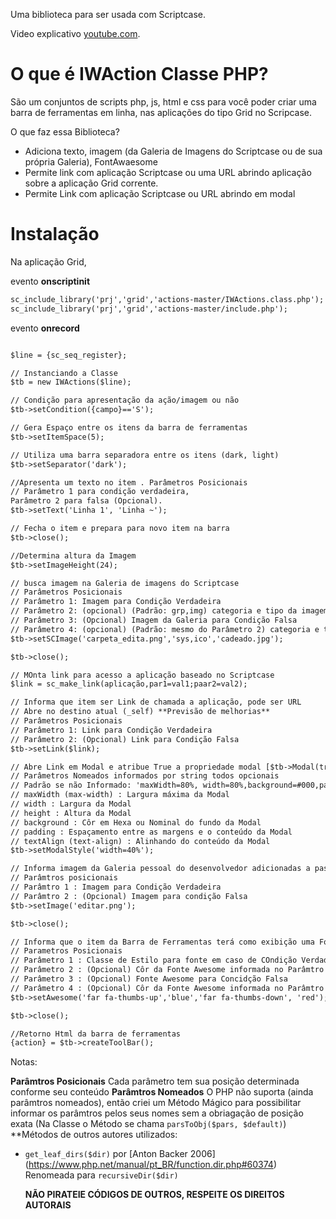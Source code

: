 Uma biblioteca para ser usada com Scriptcase.

Video explicativo [youtube.com](http://youtube.com/).

# O que é IWAction Classe PHP?

São um conjuntos de scripts php, js, html e css para você poder criar uma barra de ferramentas em linha, nas aplicações do tipo Grid no Scripcase.

O que faz essa Biblioteca?

* Adiciona texto, imagem (da Galeria de Imagens do Scriptcase ou de sua própria Galeria),  FontAwaesome 
* Permite link com aplicação Scriptcase ou uma URL abrindo  aplicação sobre a aplicação Grid corrente.
* Permite Link com aplicação Scriptcase ou URL abrindo em modal



# Instalação


Na aplicação Grid, 

evento **onscriptinit**

```html
sc_include_library('prj','grid','actions-master/IWActions.class.php');
sc_include_library('prj','grid','actions-master/include.php');
```

evento **onrecord**

```html

$line = {sc_seq_register};

// Instanciando a Classe
$tb = new IWActions($line);

// Condição para apresentação da ação/imagem ou não
$tb->setCondition({campo}=='S'); 

// Gera Espaço entre os itens da barra de ferramentas
$tb->setItemSpace(5); 

// Utiliza uma barra separadora entre os itens (dark, light)
$tb->setSeparator('dark'); 

//Apresenta um texto no item . Parâmetros Posicionais
// Parâmetro 1 para condição verdadeira, 
Parâmetro 2 para falsa (Opcional).
$tb->setText('Linha 1', 'Linha ~'); 

// Fecha o item e prepara para novo item na barra
$tb->close(); 

//Determina altura da Imagem
$tb->setImageHeight(24); 

// busca imagem na Galeria de imagens do Scriptcase 
// Parâmetros Posicionais
// Parâmetro 1: Imagem para Condição Verdadeira
// Parâmetro 2: (opcional) (Padrão: grp,img) categoria e tipo da imagem na galeria de Imagens do Scriptcase
// Parâmetro 3: (Opcional) Imagem da Galeria para Condição Falsa 
// Parâmetro 4: (opcional) (Padrão: mesmo do Parâmetro 2) categoria e tipo da imagem na galeria de Imagens do Scriptcase
$tb->setSCImage('carpeta_edita.png','sys,ico','cadeado.jpg');

$tb->close();

// MOnta link para acesso a aplicação baseado no Scriptcase 
$link = sc_make_link(aplicação,par1=val1;paar2=val2);

// Informa que item ser Link de chamada a aplicação, pode ser URL
// Abre no destino atual (_self) **Previsão de melhorias**
// Parâmetros Posicionais
// Parâmetro 1: Link para Condição Verdadeira
// Parâmetro 2: (Opcional) Link para Condição Falsa
$tb->setLink($link);

// Abre Link em Modal e atribue True a propriedade modal [$tb->Modal(true);]
// Parâmetros Nomeados informados por string todos opcionais
// Padrão se não Informado: 'maxWidth=80%, width=80%,background=#000,padding=5px,textAlign=center,height=80%'
// maxWidth (max-width) : Largura máxima da Modal
// width : Largura da Modal
// height : Altura da Modal
// background : Côr em Hexa ou Nominal do fundo da Modal
// padding : Espaçamento entre as margens e o conteúdo da Modal
// textAlign (text-align) : Alinhando do conteúdo da Modal
$tb->setModalStyle('width=40%');

// Informa imagem da Galeria pessoal do desenvolvedor adicionadas a pasta img no raiza da biblioteca externa criada
// Parâmtros posicionais
// Parâmtro 1 : Imagem para Condição Verdadeira
// Parâmtro 2 : (Opcional) Imagem para condição Falsa
$tb->setImage('editar.png');

$tb->close();

// Informa que o item da Barra de Ferramentas terá como exibição uma Fonte Awesome
// Parametros Posicionais
// Parâmetro 1 : Classe de Estilo para fonte em caso de COndição Verdadeira
// Parâmetro 2 : (Opcional) Côr da Fonte Awesome informada no Parâmtro 1.
// Parâmetro 3 : (Opcional) Fonte Awesome para Concidção Falsa
// Parâmetro 4 : (Opcional) Côr da Fonte Awesome informada no Parâmtro 3.
$tb->setAwesome('far fa-thumbs-up','blue','far fa-thumbs-down', 'red');

$tb->close();

//Retorno Html da barra de ferramentas
{action} = $tb->createToolBar();
```

Notas:

**Parâmtros Posicionais** Cada parâmetro tem sua posição determinada conforme seu conteúdo
**Parâmtros Nomeados** O PHP não suporta (ainda parâmtros nomeados), então criei um Método Mágico para possibilitar informar os parâmtros pelos seus nomes sem a obriagação de posição exata (Na Classe o Método se chama `parsToObj($pars, $default)`)
**Métodos de outros autores utilizados:
*  `get_leaf_dirs($dir)` por [Anton Backer 2006] (https://www.php.net/manual/pt_BR/function.dir.php#60374)
	Renomeada para `recursiveDir($dir)`

    **NÃO PIRATEIE CÓDIGOS DE OUTROS, RESPEITE OS DIREITOS AUTORAIS**